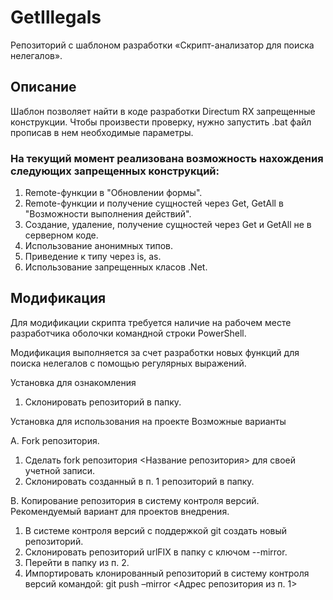 # GetIllegals
Репозиторий с шаблоном разработки «Скрипт-анализатор для поиска нелегалов».

## Описание
Шаблон позволяет найти в коде разработки Directum RX запрещенные конструкции.
Чтобы произвести проверку, нужно запустить .bat файл прописав в нем необходимые параметры.

### На текущий момент реализована возможность нахождения следующих запрещенных конструкций:
1. Remote-функции в "Обновлении формы".
2. Remote-функции и получение сущностей через Get, GetAll в "Возможности выполнения действий".
3. Создание, удаление, получение сущностей через Get и GetAll не в серверном коде.
4. Использование анонимных типов.
5. Приведение к типу через is, as.
6. Использование запрещенных класов .Net.

## Модификация

Для модификации скрипта требуется наличие на рабочем месте разработчика оболочки командной строки PowerShell.

Модификация выполняется за счет разработки новых функций для поиска нелегалов с помощью регулярных выражений.

Установка для ознакомления
1. Склонировать репозиторий в папку.

Установка для использования на проекте
Возможные варианты

A. Fork репозитория.
1. Сделать fork репозитория <Название репозитория> для своей учетной записи.
2. Склонировать созданный в п. 1 репозиторий в папку.

B. Копирование репозитория в систему контроля версий.
Рекомендуемый вариант для проектов внедрения.
1. В системе контроля версий с поддержкой git создать новый репозиторий.
2. Склонировать репозиторий urlFIX в папку с ключом --mirror.
3. Перейти в папку из п. 2.
4. Импортировать клонированный репозиторий в систему контроля версий командой:
git push –mirror <Адрес репозитория из п. 1>
